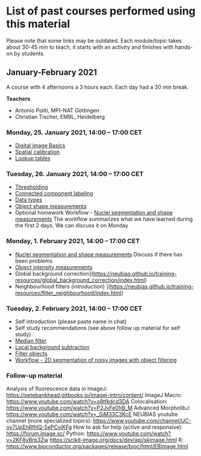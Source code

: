 # List of past courses performed using this material

Please note that some links may be outdated. Each module/topic takes about 30-45 min to teach, it starts with an activity and finishes with hands-on by students. 

## January-February 2021
A course with 4 afternoons a 3 hours each.  Each day had a 30 min break. 

**Teachers** 
 * Antonio Politi, MPI-NAT Göttingen
 * Christian Tischer, EMBL, Heidelberg

### Monday, 25. January 2021, 14:00 – 17:00 CET
 * [Digital image Basics](https://neubias.github.io/training-resources/pixels/index.html) 
 * [Spatial calibration](https://neubias.github.io/training-resources/spatial_calibration/index.html)
 * [Lookup tables](https://neubias.github.io/training-resources/lut/index.html)
	
### Tuesday, 26. January 2021, 14:00 – 17:00 CET
 * [Thresholding](https://neubias.github.io/training-resources/binarization/index.html)
 * [Connected component labeling](https://neubias.github.io/training-resources/connected_components/index.html)
 * [Data types](https://neubias.github.io/training-resources/datatypes/index.html)
 * [Object shape measurements](https://neubias.github.io/training-resources/measure_shapes/index.html)
 * Optional homework Workflow - [Nuclei segmentation and shape measurements](https://neubias.github.io/training-resources/workflow_segment_2d_nuclei_measure_shape/index.html)
The workflow summarizes what we have learned during the first 2 days.
We can discuss it on Monday


### Monday, 1. February 2021, 14:00 – 17:00 CET
 * [Nuclei segmentation and shape measurements](https://neubias.github.io/training-resources/workflow_segment_2d_nuclei_measure_shape/index.html) Discuss if there has been problems 
 * [Object intensity measurements](https://neubias.github.io/training-resources/measure_intensities/index.html)
 * Global background correction](https://neubias.github.io/training-resources/global_background_correction/index.html)
 * Neighbourhood filters (introduction) ](https://neubias.github.io/training-resources/filter_neighbourhood/index.html)

### Tuesday, 2. February 2021, 14:00 – 17:00 CET
 * Self introduction (please paste name in chat)
 * Self study recommendations (see above follow up material for self study)
 * [Median filter](https://neubias.github.io/training-resources/median_filter/index.html)
 * [Local background subtraction](https://neubias.github.io/training-resources/local_background_correction/index.html)
 * [Filter objects](https://neubias.github.io/training-resources/filter_objects/index.html)
 * [Workflow - 2D segmentation of noisy images with object filtering](https://neubias.github.io/training-resources/workflow_segment_2d_noisy_nuclei_filter_objects_measure_shape/index.html)
 
 
 ### Follow-up material
 Analysis of fluorescence data in ImageJ:  https://petebankhead.gitbooks.io/imagej-intro/content/
ImageJ Macro: https://www.youtube.com/watch?v=o8tfkdcd3DA
Colocalisation: https://www.youtube.com/watch?v=P2JvFe0hB_M
Advanced MorpholibJ: https://www.youtube.com/watch?v=_SiM33C3KcE
NEUBIAS youtube channel (more specialized topics): https://www.youtube.com/channel/UC-oy7UpEhRfHQ-5ePCviKFg
How to ask for help (active and responsive): https://forum.image.sc/
Python: 
https://www.youtube.com/watch?v=2KF8vBrp3Zw
https://scikit-image.org/docs/dev/api/skimage.html
R: https://www.bioconductor.org/packages/release/bioc/html/EBImage.html
